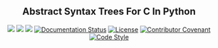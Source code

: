 <h2 align="center">Abstract Syntax Trees For C In Python</h2>

<p align="center">
  <a href="https://github.com/josrsorigonal/astc/actions?query=workflow%3A%22Continous+Integration%22"><img src="https://github.com/josrsorigonal/astc/workflows/Continous%20Integration/badge.svg"></a>
  <a href="https://github.com/josrsorigonal/astc/actions?query=workflow%3AValidation"><img src="https://github.com/josrsorigonal/astc/workflows/Validation/badge.svg"></a>
  <a href="https://codecov.io/gh/josrsorigonal/astc"><img src="https://codecov.io/gh/josrsorigonal/astc/branch/main/graph/badge.svg?token=TLD3QI8T12"></a>
  <a href="https://astc.readthedocs.io/en/latest/"><img alt="Documentation Status" src="https://readthedocs.org/projects/astc/badge/?version=latest&style=flat"></a>
  <a href="https://github.com/josrsorigonal/astc/blob/main/COPYING"><img alt="License" src="https://img.shields.io/badge/license-GPL-lightgrey"></a>
  <a href="https://github.com/josrsorigonal/astc/tree/main/.github/CODE_OF_CONDUCT.md"><img alt="Contributor Covenant" src="https://img.shields.io/badge/Contributor%20Covenant-v2.0%20adopted-ff69b4.svg"></a>
  <a href="https://github.com/psf/black/"><img alt="Code Style" src="https://img.shields.io/badge/code%20style-black-000000.svg"></a>
</p>
